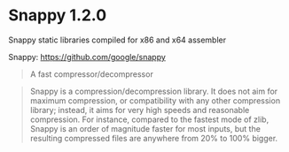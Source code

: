 # Snappy 1.2.0

Snappy static libraries compiled for x86 and x64 assembler 

Snappy: https://github.com/google/snappy

> A fast compressor/decompressor

> Snappy is a compression/decompression library. It does not aim for maximum compression, or compatibility with any other compression library; instead, it aims for very high speeds and reasonable compression. For instance, compared to the fastest mode of zlib, Snappy is an order of magnitude faster for most inputs, but the resulting compressed files are anywhere from 20% to 100% bigger.